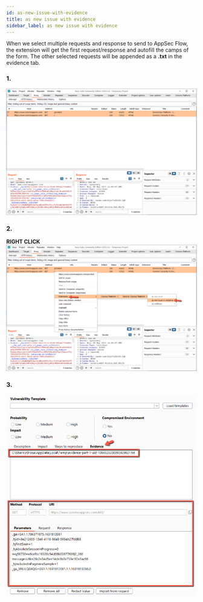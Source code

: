 ```yaml
---
id: as-new-issue-with-evidence
title: as new issue with evidence
sidebar_label: as new issue with evidence
---
```


When we select multiple requests and response to send to AppSec Flow, the extension will get the first request/response and autofill the camps of the form. The other selected requests will be appended as a **.txt** in the evidence tab.

### **1.**
![img](../../../static/img/burp-extension/issues_tab/auto_fill/as_new_issue_with_evidence/1.png)

### **2.**
**RIGHT CLICK**
![img](../../../static/img/burp-extension/issues_tab/auto_fill/as_new_issue_with_evidence/2.png)

### **3.**
![img](../../../static/img/burp-extension/issues_tab/auto_fill/as_new_issue_with_evidence/3.png)